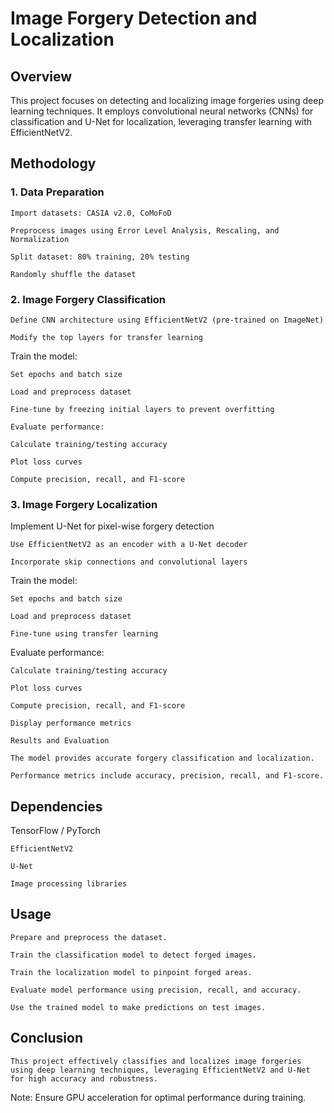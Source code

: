 <h1> Image Forgery Detection and Localization </h1>

<h2> Overview</h2>

This project focuses on detecting and localizing image forgeries using deep learning techniques. It employs convolutional neural networks (CNNs) for classification and U-Net for localization, leveraging transfer learning with EfficientNetV2.

<h2> Methodology</h2>

<h3> 1. Data Preparation </h3>
	
	Import datasets: CASIA v2.0, CoMoFoD
	
	Preprocess images using Error Level Analysis, Rescaling, and Normalization
	
	Split dataset: 80% training, 20% testing
	
	Randomly shuffle the dataset

<h3> 2. Image Forgery Classification </h3>

	Define CNN architecture using EfficientNetV2 (pre-trained on ImageNet)
	
	Modify the top layers for transfer learning
	
Train the model:
	
	Set epochs and batch size
	
	Load and preprocess dataset
	
	Fine-tune by freezing initial layers to prevent overfitting
	
	Evaluate performance:
	
	Calculate training/testing accuracy
	
	Plot loss curves
	
	Compute precision, recall, and F1-score

<h3> 3. Image Forgery Localization </h3>
	Implement U-Net for pixel-wise forgery detection
	
	Use EfficientNetV2 as an encoder with a U-Net decoder
	
	Incorporate skip connections and convolutional layers
	
Train the model:
	
	Set epochs and batch size
	
	Load and preprocess dataset
	
	Fine-tune using transfer learning
	
Evaluate performance:
	
	Calculate training/testing accuracy
	
	Plot loss curves
	
	Compute precision, recall, and F1-score
	
	Display performance metrics
	
	Results and Evaluation
	
	The model provides accurate forgery classification and localization.
	
	Performance metrics include accuracy, precision, recall, and F1-score.

<h2> Dependencies </h2>
	TensorFlow / PyTorch
	
	EfficientNetV2
	
	U-Net
	
	Image processing libraries
	
<h2> Usage</h2> 
	
	Prepare and preprocess the dataset.
	
	Train the classification model to detect forged images.
	
	Train the localization model to pinpoint forged areas.
	
	Evaluate model performance using precision, recall, and accuracy.
	
	Use the trained model to make predictions on test images.

<h2> Conclusion</h2> 

	This project effectively classifies and localizes image forgeries using deep learning techniques, leveraging EfficientNetV2 and U-Net for high accuracy and robustness.

Note: Ensure GPU acceleration for optimal performance during training.


